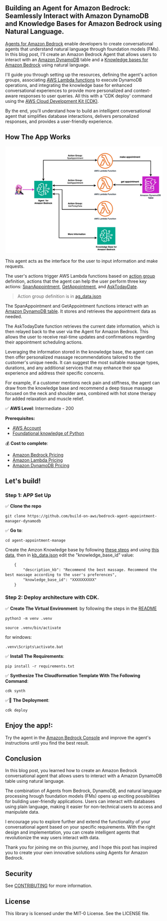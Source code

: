 ## Building an Agent for Amazon Bedrock: Seamlessly Interact with Amazon DynamoDB and Knowledge Bases for Amazon Bedrock using Natural Language.

[Agents for Amazon Bedrock](https://docs.aws.amazon.com/bedrock/latest/userguide/agents.html) enable developers to create conversational agents that understand natural language through foundation models (FMs). In this blog post, I'll create an Amazon Bedrock Agent that allows users to interact with an [Amazon DynamoDB](https://aws.amazon.com/pm/dynamodb/) table and a [Knowledge bases for Amazon Bedrock](https://docs.aws.amazon.com/bedrock/latest/userguide/knowledge-base.html) using natural language.

I'll guide you through setting up the resources, defining the agent's action groups, associating [AWS Lambda functions](https://docs.aws.amazon.com/lambda/latest/dg/welcome.html) to execute DynamoDB operations, and integrating the knowledge base for enhanced conversational experiences to provide more personalized and context-aware responses to user queries. All this with a 'CDK deploy' command using the [AWS Cloud Development Kit (CDK)](https://aws.amazon.com/cdk/).

By the end, you'll understand how to build an intelligent conversational agent that simplifies database interactions, delivers personalized responses, and provides a user-friendly experience.

## How The App Works

![Digrama parte 1](/imagen/diagram.jpg)

This agent acts as the interface for the user to input information and make requests.

The user's actions trigger AWS Lambda functions based on [action group](https://docs.aws.amazon.com/bedrock/latest/userguide/agents-action-create.html) definition, actions that the agent can help the user perform three key actions: [SpanAppointment](https://github.com/build-on-aws/bedrock-agent-appointment-manager-dynamodb/blob/main/agent-appointment-manager/lambdas/code/dynamodb_put_item/lambda_function.py), [GetAppointment](https://github.com/build-on-aws/bedrock-agent-appointment-manager-dynamodb/blob/main/agent-appointment-manager/lambdas/code/dynamodb_query/lambda_function.py), and [AskTodayDate](https://github.com/build-on-aws/bedrock-agent-appointment-manager-dynamodb/blob/main/agent-appointment-manager/lambdas/code/ask_date/lambda_function.py).

> Action group definition is in [ag_data.json](https://github.com/build-on-aws/bedrock-agent-appointment-manager-dynamodb/blob/main/agent-appointment-manager/agent_appointment_manager/ag_data.json)

The SpanAppointment and GetAppointment functions interact with an [Amazon DynamoDB table](https://github.com/build-on-aws/bedrock-agent-appointment-manager-dynamodb/blob/main/agent-appointment-manager/databases/databases.py). It stores and retrieves the appointment data as needed.

The AskTodayDate function retrieves the current date information, which is then relayed back to the user via the Agent for Amazon Bedrock. This allows the user to receive real-time updates and confirmations regarding their appointment scheduling actions.

Leveraging the information stored in the knowledge base, the agent can then offer personalized massage recommendations tailored to the customer's unique needs. It can suggest the most suitable massage types, durations, and any additional services that may enhance their spa experience and address their specific concerns.

For example, if a customer mentions neck pain and stiffness, the agent can draw from the knowledge base and recommend a deep tissue massage focused on the neck and shoulder area, combined with hot stone therapy for added relaxation and muscle relief. 


✅ **AWS Level**: Intermediate - 200   

**Prerequisites:**

- [AWS Account](https://aws.amazon.com/resources/create-account/?sc_channel=el&sc_campaign=datamlwave&sc_content=cicdcfnaws&sc_geo=mult&sc_country=mult&sc_outcome=acq) 
-  [Foundational knowledge of Python](https://catalog.us-east-1.prod.workshops.aws/workshops/3d705026-9edc-40e8-b353-bdabb116c89c/) 

💰 **Cost to complete**: 
- [Amazon Bedrock Pricing](https://aws.amazon.com/bedrock/pricing/)
- [Amazon Lambda Pricing](https://aws.amazon.com/lambda/pricing/)
- [Amazon DynamoDB Pricing](https://aws.amazon.com/dynamodb/pricing/)

## Let's build!

### Step 1:  APP Set Up 

✅ **Clone the repo**

```
git clone https://github.com/build-on-aws/bedrock-agent-appointment-manager-dynamodb
```

✅ **Go to**: 

```
cd agent-appointment-manage
```

Create the Amzon Knowledge base by following [these steps](https://docs.aws.amazon.com/bedrock/latest/userguide/knowledge-base-create.html) and using [this data](https://github.com/build-on-aws/bedrock-agent-appointment-manager-dynamodb/blob/main/agent-appointment-manager/spa-data), then in [kb_data.json](https://github.com/build-on-aws/bedrock-agent-appointment-manager-dynamodb/blob/main/agent-appointment-manager/agent_appointment_manager/kb_data.json) edit the "knowledge_base_id" value:

```
    {
        "description_kb": "Recommend the best massage. Recommend the best massage according to the user's preferences",
        "knowledge_base_id": "XXXXXXXXXX"
    }
```
### Step 2: Deploy architecture with CDK.

✅ **Create The Virtual Environment**: by following the steps in the [README](https://github.com/build-on-aws/bedrock-agent-appointment-manager-dynamodb/blob/main/agent-appointment-manager/README.md)

```
python3 -m venv .venv
```

```
source .venv/bin/activate
```
for windows: 

```
.venv\Scripts\activate.bat
```

✅ **Install The Requirements**:

```
pip install -r requirements.txt
```

✅ **Synthesize The Cloudformation Template With The Following Command**:

```
cdk synth
```

✅🚀 **The Deployment**:

```
cdk deploy
```

## Enjoy the app!:

Try the agent in the [Amazon Bedrock Console](https://console.aws.amazon.com/bedrock/) and improve the agent's instructions until you find the best result.


## Conclusion

In this blog post, you learned how to create an Amazon Bedrock conversational agent that allows users to interact with a Amazon DynamoDB table using natural language. 

The combination of Agents from Bedrock, DynamoDB, and natural language processing hrough foundation models (FMs) opens up exciting possibilities for building user-friendly applications. Users can interact with databases using plain language, making it easier for non-technical users to access and manipulate data.

I encourage you to explore further and extend the functionality of your conversational agent based on your specific requirements. With the right design and implementation, you can create intelligent agents that revolutionize the way users interact with data.

Thank you for joining me on this journey, and I hope this post has inspired you to create your own innovative solutions using Agents for Amazon Bedrock.

## Security

See [CONTRIBUTING](CONTRIBUTING.md#security-issue-notifications) for more information.

## License

This library is licensed under the MIT-0 License. See the LICENSE file.

